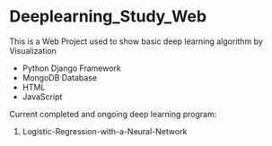 # Deeplearning_Study_Web

This is a Web Project used to show basic deep learning algorithm by Visualization

- Python Django Framework
- MongoDB Database
- HTML
- JavaScript

Current completed and ongoing deep learning program:
1. Logistic-Regression-with-a-Neural-Network

